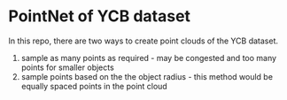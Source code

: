 # PointNet of YCB dataset
In this repo, there are two ways to create point clouds of the YCB dataset.
  1) sample as many points as required - may be congested and too many points for smaller objects
  2) sample points based on the the object radius - this method would be equally spaced points in the point cloud
